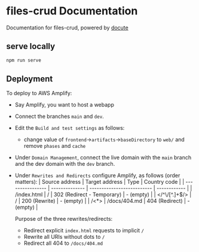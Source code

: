 # files-crud Documentation

Documentation for files-crud, powered by [docute](https://docute.egoist.dev/)

## serve locally
```bash
npm run serve
```

## Deployment
To deploy to AWS Amplify:
* Say Amplify, you want to host a webapp
* Connect the branches `main` and `dev`.
* Edit the `Build and test settings` as follows:
  * change value of `frontend`->`artifacts`->`baseDirectory` to `web/` and remove `phases` and `cache`
* Under `Domain Management`, connect the live domain with the `main` branch and the dev domain with the `dev` branch.
* Under `Rewrites and Redirects` configure Amplify, as follows (order matters):
  | Source address   | Target address | Type                       | Country code |
  | ---------------- | -------------- | -------------------------- | ------------ |
  | /index.html	     | /	            | 302 (Redirect - Temporary) | - (empty)    |
  | </\^\\/[\^.]+$/> | /              |	200 (Rewrite)	             | - (empty)    |
  | /<*>	           | /docs/404.md   | 404 (Redirect)             | - (empty)    |

  Purpose of the three rewrites/redirects:
  * Redirect explicit `index.html` requests to implicit `/`
  * Rewrite all URIs without dots to `/`
  * Redirect all 404 to `/docs/404.md`

